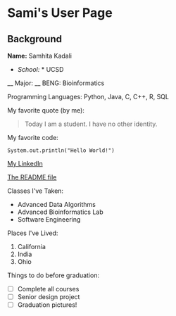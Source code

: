 # Sami's User Page
## Background
**Name:** Samhita Kadali

* *School:* * UCSD

__ Major: __ BENG: Bioinformatics

Programming Languages: Python, Java, C, C++, R, SQL

My favorite quote (by me):
> Today I am a student. I have no other identity.

My favorite code:
```
System.out.println("Hello World!")
```
[My LinkedIn](https://www.linkedin.com/in/samhitakadali/)

[The README file](README.md)

Classes I've Taken:
- Advanced Data Algorithms
- Advanced Bioinformatics Lab
- Software Engineering

Places I've Lived:
1. California
2. India
3. Ohio

Things to do before graduation:
- [ ] Complete all courses
- [ ] Senior design project
- [ ] Graduation pictures!